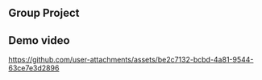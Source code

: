 ## Group Project

## Demo video
https://github.com/user-attachments/assets/be2c7132-bcbd-4a81-9544-63ce7e3d2896
